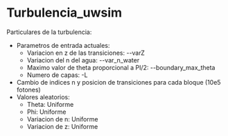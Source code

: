 # Turbulencia_uwsim

Particulares de la turbulencia:
  - Parametros de entrada actuales: 
    - Variacion en z de las transiciones: --varZ
    - Variacion del n del agua: --var_n_water
    - Maximo valor de theta proporcional a PI/2: --boundary_max_theta
    - Numero de capas: -L
  - Cambio de indices n y posicion de transiciones para cada bloque (10e5 fotones)
  - Valores aleatorios:
    - Theta: Uniforme
    - Phi: Uniforme
    - Variacion de n: Uniforme
    - Variacion de z: Uniforme
